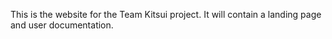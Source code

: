 This is the website for the Team Kitsui project. It will contain a landing page and user documentation.
